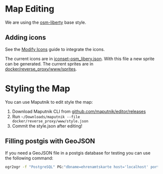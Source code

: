# Map Editing

We are using the [osm-liberty](https://github.com/maputnik/osm-liberty ) base style.

## Adding icons

See the [Modify Icons](https://github.com/maputnik/osm-liberty/blob/gh-pages/README.md#modify-icons) guide to integrate the icons.

The current icons are in [iconset-osm_libery.json](../map-icons/iconset-osm_liberty.json).
With this file a new sprite can be generated. The current sprites are in [docker/reverse_proxy/www/sprites](../docker/reverse_proxy/www/sprites).

# Styling the Map

You can use Maputnik to edit style the map:

1. Download Maputnik CLI from [github.com/maputnik/editor/releases](https://github.com/maputnik/editor/releases)
2. Run `~/Downloads/maputnik --file docker/reverse_proxy/www/style.json`
3. Commit the style.json after editing!

## Filling postgis with GeoJSON

If you need a GeoJSON file in a postgis database for testing you can use the following command:

```bash
ogr2ogr -f "PostgreSQL" PG:"dbname=ehrenamtskarte host='localhost' port='5432' user=postgres password=postgres" verguenstigungen.json
```
